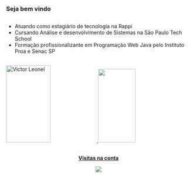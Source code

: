 ### Seja bem vindo

##
- Atuando como estagiário de tecnologia na Rappi
- Cursando Análise e desenvolvimento de Sistemas na São Paulo Tech School
- Formação profissionalizante em Programação Web Java pelo Instituto Proa e Senac SP
##
<!--![sptech_capa](https://github.com/v-leonel/v-leonel/assets/111584457/d276df6c-098f-4ee2-bbd8-9d3c50d97833) -->
<div>
<a href="https://github.com/v-leonel">
  <img width="49%" height="210px" src="http://github-readme-streak-stats.herokuapp.com?user=v-leonel&theme=nord&locale=pt_BR&border=a3a2a0&background=45%2C0D1117%2C0D1117" alt="Victor Leonel" />
 <img width="45%" height="200px" src="https://github-readme-stats-74zg.vercel.app/api/top-langs/?username=v-leonel&theme=nord&layout=compact&langs_count=10&hide_border=true&title_color=a3a2a0&text_color=FFF&bg_color=0d1117" />

</div>

  
<div align="center">
<br><p align="centre"><b>Visitas na conta</b></p>  
<p align="center"><img align="center" src="https://profile-counter.glitch.me/{v-leonel}/count.svg" /></p> 
<br></div>



